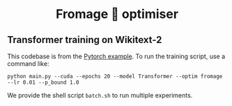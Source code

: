<h1 align="center">
Fromage 🧀 optimiser
</h1>

## Transformer training on Wikitext-2

This codebase is from the [Pytorch example](https://github.com/pytorch/examples/tree/master/word_language_model). To run the training script, use a command like:
```
python main.py --cuda --epochs 20 --model Transformer --optim fromage --lr 0.01 --p_bound 1.0
```
We provide the shell script `batch.sh` to run multiple experiments.
